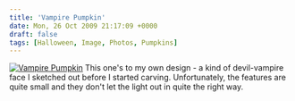 ```yaml
---
title: 'Vampire Pumpkin'
date: Mon, 26 Oct 2009 21:17:09 +0000
draft: false
tags: [Halloween, Image, Photos, Pumpkins]
---
```


[![Vampire Pumpkin](http://gerard.interwebworld.co.uk/files/2009/10/pumpkin-vampire.jpg)](http://gerard.interwebworld.co.uk/files/2009/10/pumpkin-vampire.jpg) This one's to my own design - a kind of devil-vampire face I sketched out before I started carving. Unfortunately, the features are quite small and they don't let the light out in quite the right way.